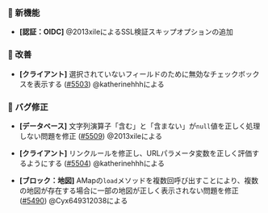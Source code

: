 ### 🎉 新機能

- **[認証：OIDC]** @2013xileによるSSL検証スキップオプションの追加

### 🚀 改善

- **[クライアント]** 選択されていないフィールドのために無効なチェックボックスを表示する ([#5503](https://github.com/nocobase/nocobase/pull/5503)) @katherinehhhによる

### 🐛 バグ修正

- **[データベース]** 文字列演算子「含む」と「含まない」が`null`値を正しく処理しない問題を修正 ([#5509](https://github.com/nocobase/nocobase/pull/5509)) @2013xileによる

- **[クライアント]** リンクルールを修正し、URLパラメータ変数を正しく評価するようにする ([#5504](https://github.com/nocobase/nocobase/pull/5504)) @katherinehhhによる

- **[ブロック：地図]** AMapの`load`メソッドを複数回呼び出すことにより、複数の地図が存在する場合に一部の地図が正しく表示されない問題を修正 ([#5490](https://github.com/nocobase/nocobase/pull/5490)) @Cyx649312038による
